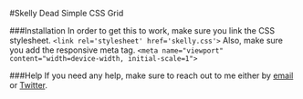 #Skelly
Dead Simple CSS Grid

###Installation
In order to get this to work, make sure you link the CSS stylesheet.
`<link rel='stylesheet' href='skelly.css'>`
Also, make sure you add the responsive meta tag.
`<meta name="viewport" content="width=device-width, initial-scale=1">`

###Help
If you need any help, make sure to reach out to me either by [email](mailto:me@hcjk.co) or [Twitter](https://twitter.com/hcjk_).